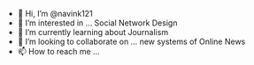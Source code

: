 - 👋 Hi, I’m @navink121
- 👀 I’m interested in ... Social Network Design
- 🌱 I’m currently learning about Journalism
- 💞️ I’m looking to collaborate on ... new systems of Online News
- 📫 How to reach me ...

<!---
navink121/navink121 is a ✨ special ✨ repository because its `README.md` (this file) appears on your GitHub profile.
You can click the Preview link to take a look at your changes.
--->
